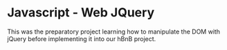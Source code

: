 # Javascript - Web JQuery

This was the preparatory project learning how to manipulate the DOM with jQuery
before implementing it into our hBnB project.

